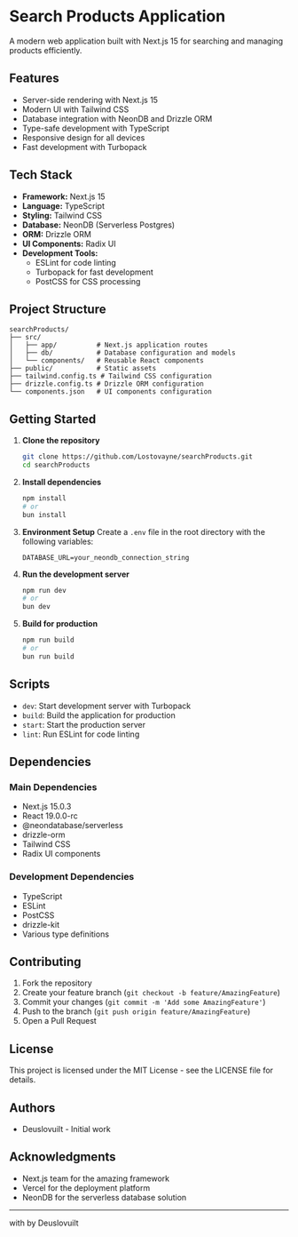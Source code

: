 # Search Products Application

A modern web application built with Next.js 15 for searching and managing products efficiently.

## Features

- Server-side rendering with Next.js 15
- Modern UI with Tailwind CSS
- Database integration with NeonDB and Drizzle ORM
- Type-safe development with TypeScript
- Responsive design for all devices
- Fast development with Turbopack

## Tech Stack

- **Framework:** Next.js 15
- **Language:** TypeScript
- **Styling:** Tailwind CSS
- **Database:** NeonDB (Serverless Postgres)
- **ORM:** Drizzle ORM
- **UI Components:** Radix UI
- **Development Tools:**
  - ESLint for code linting
  - Turbopack for fast development
  - PostCSS for CSS processing

## Project Structure

```
searchProducts/
├── src/
│   ├── app/          # Next.js application routes
│   ├── db/           # Database configuration and models
│   └── components/   # Reusable React components
├── public/           # Static assets
├── tailwind.config.ts # Tailwind CSS configuration
├── drizzle.config.ts # Drizzle ORM configuration
└── components.json   # UI components configuration
```

## Getting Started

1. **Clone the repository**

   ```bash
   git clone https://github.com/Lostovayne/searchProducts.git
   cd searchProducts
   ```

2. **Install dependencies**

   ```bash
   npm install
   # or
   bun install
   ```

3. **Environment Setup**
   Create a `.env` file in the root directory with the following variables:

   ```env
   DATABASE_URL=your_neondb_connection_string
   ```

4. **Run the development server**

   ```bash
   npm run dev
   # or
   bun dev
   ```

5. **Build for production**
   ```bash
   npm run build
   # or
   bun run build
   ```

## Scripts

- `dev`: Start development server with Turbopack
- `build`: Build the application for production
- `start`: Start the production server
- `lint`: Run ESLint for code linting

## Dependencies

### Main Dependencies

- Next.js 15.0.3
- React 19.0.0-rc
- @neondatabase/serverless
- drizzle-orm
- Tailwind CSS
- Radix UI components

### Development Dependencies

- TypeScript
- ESLint
- PostCSS
- drizzle-kit
- Various type definitions

## Contributing

1. Fork the repository
2. Create your feature branch (`git checkout -b feature/AmazingFeature`)
3. Commit your changes (`git commit -m 'Add some AmazingFeature'`)
4. Push to the branch (`git push origin feature/AmazingFeature`)
5. Open a Pull Request

## License

This project is licensed under the MIT License - see the LICENSE file for details.

## Authors

- Deuslovuilt - Initial work

## Acknowledgments

- Next.js team for the amazing framework
- Vercel for the deployment platform
- NeonDB for the serverless database solution

---

with by Deuslovuilt
